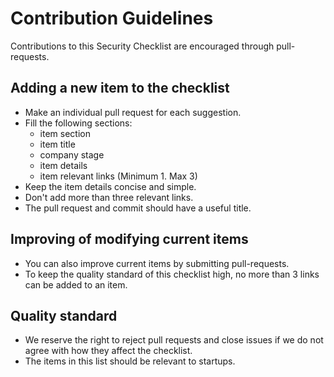 # Contribution Guidelines

Contributions to this Security Checklist are encouraged through pull-requests.

## Adding a new item to the checklist

- Make an individual pull request for each suggestion.
- Fill the following sections:
	- item section
	- item title
	- company stage
	- item details
	- item relevant links (Minimum 1. Max 3)
- Keep the item details concise and simple.
- Don't add more than three relevant links.
- The pull request and commit should have a useful title.

## Improving of modifying current items

- You can also improve current items by submitting pull-requests.
- To keep the quality standard of this checklist high, no more than 3 links can be added to an item.

## Quality standard

- We reserve the right to reject pull requests and close issues if we do not agree with how they affect the checklist.
- The items in this list should be relevant to startups.
